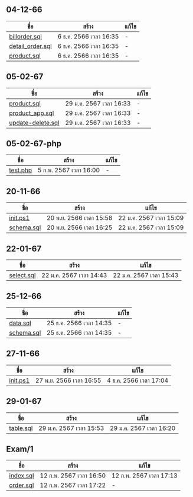 
## 04-12-66

ชื่อ | สร้าง | แก้ไข
---| ----| ---
[billorder.sql](04-12-66/billorder.sql) | 6 ธ.ค. 2566 เวลา 16:35 | - 
[detail_order.sql](04-12-66/detail_order.sql) | 6 ธ.ค. 2566 เวลา 16:35 | - 
[product.sql](04-12-66/product.sql) | 6 ธ.ค. 2566 เวลา 16:35 | - 

## 05-02-67

ชื่อ | สร้าง | แก้ไข
---| ----| ---
[product.sql](05-02-67/product.sql) | 29 ม.ค. 2567 เวลา 16:33 | - 
[product_app.sql](05-02-67/product_app.sql) | 29 ม.ค. 2567 เวลา 16:33 | - 
[update-delete.sql](05-02-67/update-delete.sql) | 29 ม.ค. 2567 เวลา 16:33 | - 

## 05-02-67-php

ชื่อ | สร้าง | แก้ไข
---| ----| ---
[test.php](05-02-67-php/test.php) | 5 ก.พ. 2567 เวลา 16:00 | - 

## 20-11-66

ชื่อ | สร้าง | แก้ไข
---| ----| ---
[init.ps1](20-11-66/init.ps1) | 20 พ.ย. 2566 เวลา 15:58 | 22 ม.ค. 2567 เวลา 15:09
[schema.sql](20-11-66/schema.sql) | 20 พ.ย. 2566 เวลา 16:25 | 22 ม.ค. 2567 เวลา 15:09

## 22-01-67

ชื่อ | สร้าง | แก้ไข
---| ----| ---
[select.sql](22-01-67/select.sql) | 22 ม.ค. 2567 เวลา 14:43 | 22 ม.ค. 2567 เวลา 15:43

## 25-12-66

ชื่อ | สร้าง | แก้ไข
---| ----| ---
[data.sql](25-12-66/data.sql) | 25 ธ.ค. 2566 เวลา 14:35 | - 
[schema.sql](25-12-66/schema.sql) | 25 ธ.ค. 2566 เวลา 14:35 | - 

## 27-11-66

ชื่อ | สร้าง | แก้ไข
---| ----| ---
[init.ps1](27-11-66/init.ps1) | 27 พ.ย. 2566 เวลา 16:55 | 4 ธ.ค. 2566 เวลา 17:04

## 29-01-67

ชื่อ | สร้าง | แก้ไข
---| ----| ---
[table.sql](29-01-67/table.sql) | 29 ม.ค. 2567 เวลา 15:53 | 29 ม.ค. 2567 เวลา 16:20

## Exam/1

ชื่อ | สร้าง | แก้ไข
---| ----| ---
[index.sql](Exam/1/index.sql) | 12 ก.พ. 2567 เวลา 16:50 | 12 ก.พ. 2567 เวลา 17:13
[order.sql](Exam/1/order.sql) | 12 ก.พ. 2567 เวลา 17:22 | - 